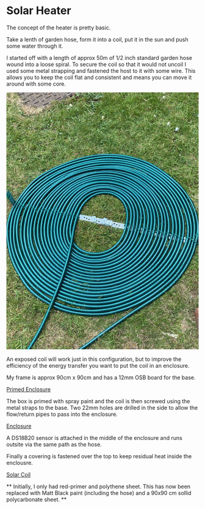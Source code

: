 # Solar Heater

The concept of the heater is pretty basic. 

Take a lenth of garden hose, form it into a coil, put it in the sun and push some water through it.

I started off with a length of approx 50m of 1/2 inch standard garden hose wound into a loose spiral. To secure the coil so that it would not uncoil I used some metal strapping and fastened the host to it with some wire. This allows you to keep the coil flat and consistent and means you can move it around with some core.

![Solar Coil](/images/coil.jpg)

An exposed coil will work just in this configuration, but to improve the efficiency of the energy transfer you want to put the coil in an enclosure.

My frame is approx 90cm x 90cm and has a 12mm OSB board for the base.

[Primed Enclosure](/images/primed.jpg)

The box is primed with spray paint and the coil is then screwed using the metal straps to the base. Two 22mm holes are drilled in the side to allow the flow/return pipes to pass into the enclosure.

[Enclosure](/images/enclosure.jpg)

A DS18B20 sensor is attached in the middle of the enclosure and runs outsite via the same path as the hose.

Finally a covering is fastened over the top to keep residual heat inside the enclousre. 

[Solar Coil](/images/covered.jpg)

** Initially, I only had red-primer and polythene sheet. This has now been replaced with Matt Black paint (including the hose) and a 90x90 cm sollid polycarbonate sheet. **

